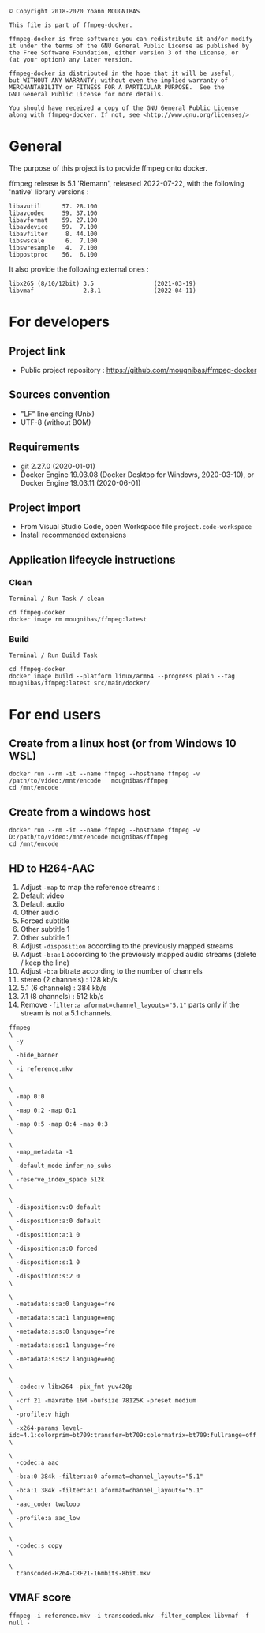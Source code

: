 ```
© Copyright 2018-2020 Yoann MOUGNIBAS

This file is part of ffmpeg-docker.

ffmpeg-docker is free software: you can redistribute it and/or modify
it under the terms of the GNU General Public License as published by
the Free Software Foundation, either version 3 of the License, or
(at your option) any later version.

ffmpeg-docker is distributed in the hope that it will be useful,
but WITHOUT ANY WARRANTY; without even the implied warranty of
MERCHANTABILITY or FITNESS FOR A PARTICULAR PURPOSE.  See the
GNU General Public License for more details.

You should have received a copy of the GNU General Public License
along with ffmpeg-docker. If not, see <http://www.gnu.org/licenses/>
```

# General

The purpose of this project is to provide ffmpeg onto docker.

ffmpeg release is 5.1 'Riemann', released 2022-07-22, with the following 'native' library versions :

```
libavutil      57. 28.100
libavcodec     59. 37.100
libavformat    59. 27.100
libavdevice    59.  7.100
libavfilter     8. 44.100
libswscale      6.  7.100
libswresample   4.  7.100
libpostproc    56.  6.100
```

It also provide the following external ones :

```
libx265 (8/10/12bit) 3.5                 (2021-03-19)
libvmaf              2.3.1               (2022-04-11)
```

# For developers

## Project link

* Public project repository : https://github.com/mougnibas/ffmpeg-docker

## Sources convention

* "LF" line ending (Unix)
* UTF-8 (without BOM)

## Requirements

* git 2.27.0 (2020-01-01)
* Docker Engine 19.03.08 (Docker Desktop for Windows, 2020-03-10), or Docker Engine 19.03.11 (2020-06-01)

## Project import

* From Visual Studio Code, open Workspace file `project.code-workspace`
* Install recommended extensions

## Application lifecycle instructions

### Clean

`Terminal / Run Task / clean`

```
cd ffmpeg-docker
docker image rm mougnibas/ffmpeg:latest
```

### Build

`Terminal / Run Build Task`

```
cd ffmpeg-docker
docker image build --platform linux/arm64 --progress plain --tag mougnibas/ffmpeg:latest src/main/docker/
```

# For end users

## Create from a linux host (or from Windows 10 WSL)

```
docker run --rm -it --name ffmpeg --hostname ffmpeg -v /path/to/video:/mnt/encode   mougnibas/ffmpeg
cd /mnt/encode
```

## Create from a windows host

```
docker run --rm -it --name ffmpeg --hostname ffmpeg -v D:/path/to/video:/mnt/encode mougnibas/ffmpeg
cd /mnt/encode
```

## HD to H264-AAC

1. Adjust `-map` to map the reference streams :
  1. Default video
  1. Default audio
  1. Other audio
  1. Forced subtitle
  1. Other subtitle 1
  1. Other subtitle 1
1. Adjust `-disposition` according to the previously mapped streams
1. Adjust `-b:a:1` according to the previously mapped audio streams (delete / keep the line)
1. Adjust `-b:a` bitrate according to the number of channels
  1. stereo (2 channels) : 128 kb/s
  1. 5.1    (6 channels) : 384 kb/s
  1. 7.1    (8 channels) : 512 kb/s
1. Remove `-filter:a aformat=channel_layouts="5.1"` parts only if the stream is not a 5.1 channels.

```
ffmpeg                                                                         \
  -y                                                                           \
  -hide_banner                                                                 \
  -i reference.mkv                                                             \
                                                                               \
  -map 0:0                                                                     \
  -map 0:2 -map 0:1                                                            \
  -map 0:5 -map 0:4 -map 0:3                                                   \
                                                                               \
  -map_metadata -1                                                             \
  -default_mode infer_no_subs                                                  \
  -reserve_index_space 512k                                                    \
                                                                               \
  -disposition:v:0 default                                                     \
  -disposition:a:0 default                                                     \
  -disposition:a:1 0                                                           \
  -disposition:s:0 forced                                                      \
  -disposition:s:1 0                                                           \
  -disposition:s:2 0                                                           \
                                                                               \
  -metadata:s:a:0 language=fre                                                 \
  -metadata:s:a:1 language=eng                                                 \
  -metadata:s:s:0 language=fre                                                 \
  -metadata:s:s:1 language=fre                                                 \
  -metadata:s:s:2 language=eng                                                 \
                                                                               \
  -codec:v libx264 -pix_fmt yuv420p                                            \
  -crf 21 -maxrate 16M -bufsize 78125K -preset medium                          \
  -profile:v high                                                              \
  -x264-params level-idc=4.1:colorprim=bt709:transfer=bt709:colormatrix=bt709:fullrange=off  \
                                                                               \
  -codec:a aac                                                                 \
  -b:a:0 384k -filter:a:0 aformat=channel_layouts="5.1"                        \
  -b:a:1 384k -filter:a:1 aformat=channel_layouts="5.1"                        \
  -aac_coder twoloop                                                           \
  -profile:a aac_low                                                           \
                                                                               \
  -codec:s copy                                                                \
                                                                               \
  transcoded-H264-CRF21-16mbits-8bit.mkv
```

## VMAF score

`ffmpeg -i reference.mkv -i transcoded.mkv -filter_complex libvmaf -f null -`
